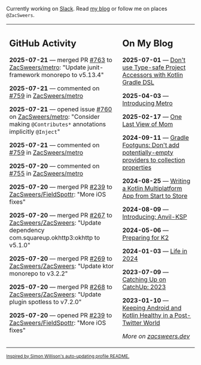 Currently working on [Slack](https://slack.com/). Read [my blog](https://zacsweers.dev/) or follow me on places `@ZacSweers`.

<table><tr><td valign="top" width="60%">

## GitHub Activity
<!-- githubActivity starts -->
**2025-07-21** — merged PR [#763](https://github.com/ZacSweers/metro/pull/763) to [ZacSweers/metro](https://github.com/ZacSweers/metro): "Update junit-framework monorepo to v5.13.4"

**2025-07-21** — commented on [#759](https://github.com/ZacSweers/metro/issues/759#issuecomment-3095470923) in [ZacSweers/metro](https://github.com/ZacSweers/metro)

**2025-07-21** — opened issue [#760](https://github.com/ZacSweers/metro/issues/760) on [ZacSweers/metro](https://github.com/ZacSweers/metro): "Consider making `@Contributes*` annotations implicitly `@Inject`"

**2025-07-21** — commented on [#759](https://github.com/ZacSweers/metro/issues/759#issuecomment-3095308337) in [ZacSweers/metro](https://github.com/ZacSweers/metro)

**2025-07-20** — commented on [#755](https://github.com/ZacSweers/metro/pull/755#issuecomment-3094818917) in [ZacSweers/metro](https://github.com/ZacSweers/metro)

**2025-07-20** — merged PR [#239](https://github.com/ZacSweers/FieldSpottr/pull/239) to [ZacSweers/FieldSpottr](https://github.com/ZacSweers/FieldSpottr): "More iOS fixes"

**2025-07-20** — merged PR [#267](https://github.com/ZacSweers/ZacSweers/pull/267) to [ZacSweers/ZacSweers](https://github.com/ZacSweers/ZacSweers): "Update dependency com.squareup.okhttp3:okhttp to v5.1.0"

**2025-07-20** — merged PR [#269](https://github.com/ZacSweers/ZacSweers/pull/269) to [ZacSweers/ZacSweers](https://github.com/ZacSweers/ZacSweers): "Update ktor monorepo to v3.2.2"

**2025-07-20** — merged PR [#268](https://github.com/ZacSweers/ZacSweers/pull/268) to [ZacSweers/ZacSweers](https://github.com/ZacSweers/ZacSweers): "Update plugin spotless to v7.2.0"

**2025-07-20** — opened PR [#239](https://github.com/ZacSweers/FieldSpottr/pull/239) to [ZacSweers/FieldSpottr](https://github.com/ZacSweers/FieldSpottr): "More iOS fixes"
<!-- githubActivity ends -->
</td><td valign="top" width="40%">

## On My Blog
<!-- blog starts -->
**2025-07-01** — [Don't use Type-safe Project Accessors with Kotlin Gradle DSL](https://www.zacsweers.dev/dont-use-type-safe-project-accessors-with-kotlin-gradle-dsl/)

**2025-04-03** — [Introducing Metro](https://www.zacsweers.dev/introducing-metro/)

**2025-02-17** — [One Last View of Mom](https://www.zacsweers.dev/one-last-view-of-mom/)

**2024-09-11** — [Gradle Footguns: Don't add potentially-empty providers to collection properties](https://www.zacsweers.dev/gradle-footgun-adding-empty-providers-to-collection-properties/)

**2024-08-25** — [Writing a Kotlin Multiplatform App from Start to Store](https://www.zacsweers.dev/writing-a-kotlin-multiplatform-app-from-start-to-store/)

**2024-08-09** — [Introducing: Anvil-KSP](https://www.zacsweers.dev/introducing-anvil-ksp/)

**2024-05-06** — [Preparing for K2](https://www.zacsweers.dev/preparing-for-k2/)

**2024-01-03** — [Life in 2024](https://www.zacsweers.dev/life-in-2024/)

**2023-07-09** — [Catching Up on CatchUp: 2023](https://www.zacsweers.dev/catching-up-on-catchup-2023/)

**2023-01-10** — [Keeping Android and Kotlin Healthy in a Post-Twitter World](https://www.zacsweers.dev/keeping-android-healthy/)
<!-- blog ends -->
_More on [zacsweers.dev](https://zacsweers.dev/)_
</td></tr></table>

<sub><a href="https://simonwillison.net/2020/Jul/10/self-updating-profile-readme/">Inspired by Simon Willison's auto-updating profile README.</a></sub>